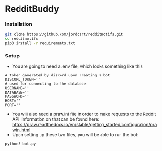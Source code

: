 # RedditBuddy

### Installation
```bash
git clone https://github.com/jordcart/redditnotifs.git
cd redditnotifs
pip3 install -r requirements.txt
```

### Setup
* You are going to need a .env file, which looks something like this:
```
# token generated by discord upon creating a bot 
DISCORD_TOKEN=''
# used for connecting to the database
USERNAME=''
DATABASE=''
PASSWORD=''
HOST=''
PORT=''
```
* You will also need a praw.ini file in order to make requests to the Reddit API. Information on that can be found here: https://praw.readthedocs.io/en/stable/getting_started/configuration/prawini.html
* Upon setting up these two files, you will be able to run the bot:
```python
python3 bot.py
```



